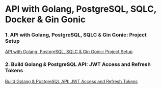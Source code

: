 # API with Golang, PostgreSQL, SQLC, Docker & Gin Gonic

### 1. API with Golang, PostgreSQL, SQLC & Gin Gonic: Project Setup
[API with Golang, PostgreSQL, SQLC & Gin Gonic: Project Setup](https://codevoweb.com/api-golang-postgresql-sqlc-gin-gonic-project-setup)

### 2. Build Golang & PostgreSQL API: JWT Access and Refresh Tokens
[Build Golang & PostgreSQL API: JWT Access and Refresh Tokens](https://codevoweb.com/golang-postgresql-api-access-and-refresh-tokens)